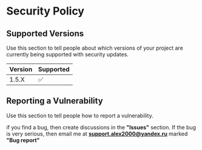 # Security Policy

## Supported Versions

Use this section to tell people about which versions of your project are
currently being supported with security updates.

| Version | Supported          |
| ------- | ------------------ |
| 1.5.X   | :white_check_mark: |

## Reporting a Vulnerability

Use this section to tell people how to report a vulnerability.

if you find a bug, then create discussions in the **"Issues"** section. If the bug is very serious, then email me at **support.alex2000@yandex.ru** marked **"Bug report"**
